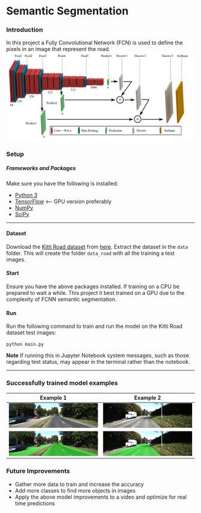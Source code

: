 [image1]: ./example_images/umm_000008_original.png
[image2]: ./example_images/um_000022_original.png
[image3]: ./example_images/umm_000008.png
[image4]: ./example_images/um_000022.png
[image5]: ./example_images/3-Figure3-1.png

# Semantic Segmentation
### Introduction
In this project a Fully Convolutional Network (FCN) is used to define the pixels in an image that represent the road.
![FCNN][image5]

### Setup
##### Frameworks and Packages
Make sure you have the following is installed:
 - [Python 3](https://www.python.org/)
 - [TensorFlow](https://www.tensorflow.org/) <-- GPU version preferably
 - [NumPy](http://www.numpy.org/)
 - [SciPy](https://www.scipy.org/)

---

#### Dataset
Download the [Kitti Road dataset](http://www.cvlibs.net/datasets/kitti/eval_road.php) from [here](http://www.cvlibs.net/download.php?file=data_road.zip).  Extract the dataset in the `data` folder.  This will create the folder `data_road` with all the training a test images.

#### Start
Ensure you have the above packages installed. If training on a CPU be prepared to wait a while. This project it best trained on a GPU due to the complexity of FCNN semantic segmentation.

#### Run
Run the following command to train and run the model on the Kitti Road dataset test images:
```
python main.py
```
**Note** If running this in Jupyter Notebook system messages, such as those regarding test status, may appear in the terminal rather than the notebook.

---

### Successfully trained model examples

|Example 1| Example 2|
|:---:|:---:|
|![Original Sample 1][image1] |![Original Sample 1][image2]|
|![Prediction Sample 1][image3] |![Prediction Sample 1][image4]|

### Future Improvements
* Gather more data to train and increase the accuracy
* Add more classes to find more objects in images
* Apply the above model improvements to a video and optimize for real time predictions



